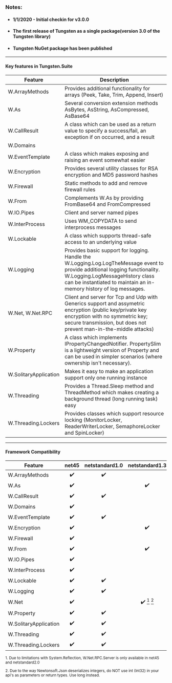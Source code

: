  ### Notes:
* #### 1/1/2020 - Initial checkin for v3.0.0
* #### The first release of Tungsten as a single package(version 3.0 of the Tungsten library)
* #### Tungsten NuGet package has been published
___

#### Key features in Tungsten.Suite
|    Feature    | Description                                                  |
| ------------- | ------------------------------------------------------------ |
| W.ArrayMethods | Provides additional functionality for arrays (Peek, Take, Trim, Append, Insert) |
| W.As | Several conversion extension methods AsBytes, AsString, AsCompressed, AsBase64 |
| W.CallResult | A class which can be used as a return value to specify a success/fail, an exception if on occurred, and a result |
| W.Domains | |
| W.EventTemplate | A class which makes exposing and raising an event somewhat easier |
| W.Encryption | Provides several utility classes for RSA encryption and MD5 password hashes |
| W.Firewall | Static methods to add and remove firewall rules |
| W.From | Complements W.As by providing FromBase64 and FromCompressed |
| W.IO.Pipes | Client and server named pipes                                |
| W.InterProcess | Uses WM_COPYDATA to send interprocess messages |
| W.Lockable | A class which supports thread-safe access to an underlying value |
| W.Logging | Provides basic support for logging.  Handle the W.Logging.Log.LogTheMessage event to provide additional logging functionality.  W.Logging.LogMessageHistory class can be instantiated to maintain an in-memory history of log messages. |
| W.Net, W.Net.RPC | Client and server for Tcp and Udp with Generics support and assymetric encryption (public key/private key encryption with no symmetric key; secure transmission, but does not prevent man-in-the-middle attacks) |
| W.Property | A class which implements IPropertyChangedNotifier.  PropertySlim is a lightweight version of Property and can be used in simpler scenarios (where ownership isn't necessary). |
| W.SolitaryApplication | Makes it easy to make an application support only one running instance |
| W.Threading | Provides a Thread.Sleep method and ThreadMethod which makes creating a background thread (long running task) easy |
| W.Threading.Lockers | Provides classes which support resource locking (MonitorLocker, ReaderWriterLocker, SemaphoreLocker and SpinLocker) |

___
#### Framework Compatibility
<sub>

|        Feature        |       net45        |   netstandard1.0   |   netstandard1.3   |   netstandard1.4   |   netstandard2.0   |
| --------------------- | :----------------: | :----------------: | :----------------: | :----------------: | :----------------: |
| W.ArrayMethods        | :heavy_check_mark: | :heavy_check_mark: |                    |                    | :heavy_check_mark: |
| W.As                  | :heavy_check_mark: |                    | :heavy_check_mark: |                    | :heavy_check_mark: |
| W.CallResult          | :heavy_check_mark: | :heavy_check_mark: |                    |                    | :heavy_check_mark: |
| W.Domains             | :heavy_check_mark: |                    |                    |                    |                    |
| W.EventTemplate       | :heavy_check_mark: | :heavy_check_mark: |                    |                    | :heavy_check_mark: |
| W.Encryption          | :heavy_check_mark: |                    | :heavy_check_mark: |                    | :heavy_check_mark: |
| W.Firewall            | :heavy_check_mark: |                    |                    |                    |                    |
| W.From                | :heavy_check_mark: |                    | :heavy_check_mark: |                    | :heavy_check_mark: |
| W.IO.Pipes            | :heavy_check_mark: |                    |                    | :heavy_check_mark: | :heavy_check_mark: |
| W.InterProcess        | :heavy_check_mark: |                    |                    |                    |                    |
| W.Lockable            | :heavy_check_mark: | :heavy_check_mark: |                    |                    | :heavy_check_mark: |
| W.Logging             | :heavy_check_mark: | :heavy_check_mark: |                    |                    | :heavy_check_mark: |
| W.Net                 | :heavy_check_mark: |                    | :heavy_check_mark: [<sup>1</sup>](#rpcNote1) [<sup>2</sup>](#rpcNote2) |                    | :heavy_check_mark: [<sup>1</sup>](#rpcNote1) [<sup>2</sup>](#rpcNote2) |
| W.Property            | :heavy_check_mark: | :heavy_check_mark: |                    |                    | :heavy_check_mark: |
| W.SolitaryApplication | :heavy_check_mark: | :heavy_check_mark: |                    |                    |                    | 
| W.Threading           | :heavy_check_mark: | :heavy_check_mark: |                    |                    | :heavy_check_mark: |
| W.Threading.Lockers   | :heavy_check_mark: | :heavy_check_mark: |                    |                    | :heavy_check_mark: |

<p><a name="rpcNote1"></a>1. Due to limitations with System.Reflection, W.Net.RPC.Server is only available in net45 and netstandard2.0</p>
<p><a name="rpcNote2"></a>2. Due to the way Newtonsoft.Json deserializes integers, do NOT use int (Int32) in your api's as parameters or return types. Use long instead.</p>
<br>

</sub>
